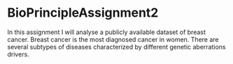 # BioPrincipleAssignment2
In this assignment I will analyse a publicly available dataset of breast cancer. Breast cancer is the most diagnosed cancer in women. There are several subtypes of diseases characterized by different genetic aberrations drivers.
